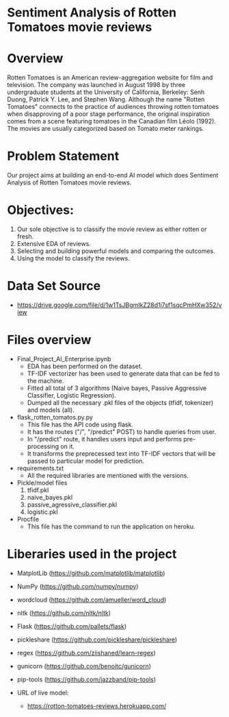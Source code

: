 # Sentiment Analysis of Rotten Tomatoes movie reviews

# Overview
  Rotten Tomatoes is an American review-aggregation website for film and television. The company was launched in August 1998 by three undergraduate students at the University of California, Berkeley: Senh Duong, Patrick Y. Lee, and Stephen Wang. Although the name "Rotten Tomatoes" connects to the practice of audiences throwing rotten tomatoes when disapproving of a poor stage performance, the original inspiration comes from a scene featuring tomatoes in the Canadian film Léolo (1992).
  The movies are usually categorized based on Tomato meter rankings.
  
# Problem Statement
  Our project aims at building an end-to-end AI model which does Sentiment Analysis of Rotten Tomatoes movie reviews.
  
# Objectives:
  1.	Our sole objective is to classify the movie review as either rotten or fresh.
  2.	Extensive EDA of reviews.
  3.	Selecting and building powerful models and comparing the outcomes.
  4.	Using the model to classify the reviews.

# Data Set Source
  * https://drive.google.com/file/d/1w1TsJBgmIkZ28d1j7sf1sqcPmHXw352/view

# Files overview
  * Final_Project_AI_Enterprise.ipynb
    * EDA has been performed on the dataset.
    * TF-IDF vectorizer has been used to generate data that can be fed to the machine.
    * Fitted all total of 3 algorithms (Naive bayes, Passive Aggressive Classifier, Logistic Regression).
    * Dumped all the necessary .pkl files of the objects (tfidf, tokenizer) and models (all).
  * flask_rotten_tomatos.py.py
    * This file has the API code using flask.
    * It has the routes ("/", "/predict" POST) to handle queries from user.
    * In "/predict" route, it handles users input and performs pre-processing on it.
    * It transforms the preprecessed text into TF-IDF vectors that will be passed to particular model for prediction.
  * requirements.txt
    * All the required libraries are mentioned with the versions.
  * Pickle/model files
    1. tfidf.pkl
    2. naive_bayes.pkl
    3. passive_agressive_classifier.pkl
    4. logistic.pkl
  * Procfile
    * This file has the command to run the application on heroku.

# Liberaries used in the project
  * MatplotLib (https://github.com/matplotlib/matplotlib)
  * NumPy (https://github.com/numpy/numpy)
  * wordcloud (https://github.com/amueller/word_cloud)
  * nltk (https://github.com/nltk/nltk)
  * Flask (https://github.com/pallets/flask)
  * pickleshare (https://github.com/pickleshare/pickleshare)
  * regex (https://github.com/ziishaned/learn-regex)
  * gunicorn (https://github.com/benoitc/gunicorn)
  * pip-tools (https://github.com/jazzband/pip-tools)

* URL of live model:
  * https://rotton-tomatoes-reviews.herokuapp.com/
